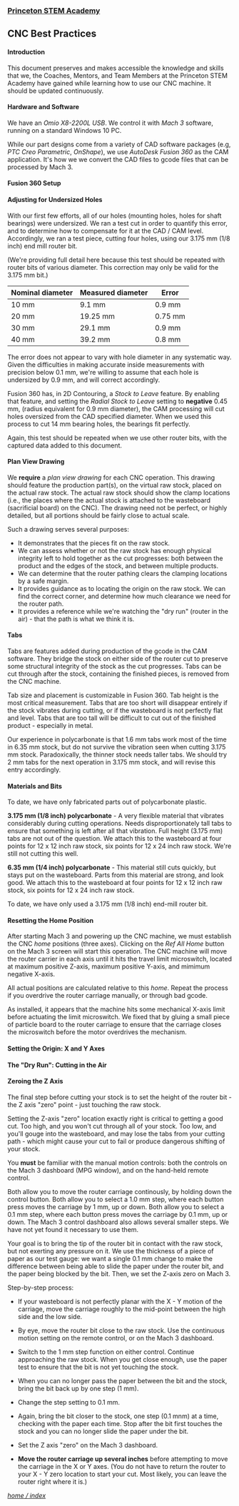 ### [Princeton STEM Academy](../../index.md)

## CNC Best Practices

#### Introduction

This document preserves and makes accessible the knowledge and skills that we, the Coaches, Mentors, and Team Members at the Princeton STEM Academy have gained while learning how to use our CNC machine.
It should be updated continuously.

#### Hardware and Software

We have an _Omio X8-2200L USB_.  We control it with _Mach 3_ software, running on a standard Windows 10 PC.

While our part designs come from a variety of CAD software packages (e.g, _PTC Creo Parametric_, _OnShape_), we use _AutoDesk Fusion 360_ as the CAM application.
It's how we we convert the CAD files to gcode files that can be processed by Mach 3.

#### Fusion 360 Setup

#### Adjusting for Undersized Holes

With our first few efforts, all of our holes (mounting holes, holes for shaft bearings) were undersized.
We ran a test cut in order to quantify this error, and to determine how to compensate for it at the CAD / CAM level.
Accordingly, we ran a test piece, cutting four holes, using our 3.175 mm (1/8 inch) end mill router bit.

(We're providing full detail here because this test should be repeated with router bits of various diameter.
This correction may only be valid for the 3.175 mm bit.)

Nominal diameter | Measured diameter | Error
-----------------|-------------------|-------
10 mm | 9.1 mm | 0.9 mm
20 mm | 19.25 mm | 0.75 mm
30 mm | 29.1 mm | 0.9 mm
40 mm | 39.2 mm | 0.8 mm

The error does not appear to vary with hole diameter in any systematic way.
Given the difficulties in making accurate inside measurements with precision below 0.1 mm, we're willing to assume that each hole is undersized by 0.9 mm, and will correct accordingly.

Fusion 360 has, in 2D Contouring, a _Stock to Leave_ feature.  By enabling that feature, and setting the _Radial Stock to Leave_ setting to **negative** 0.45 mm,
(radius equivalent for 0.9 mm diameter), the CAM processing will cut holes oversized from the CAD specified diameter.
When we used this process to cut 14 mm bearing holes, the bearings fit perfectly.

Again, this test should be repeated when we use other router bits, with the captured data added to this document.


#### Plan View Drawing

We **require** a _plan view drawing_ for each CNC operation.
This drawing should feature the production part(s), on the virtual raw stock, placed on the actual raw stock.
The actual raw stock should show the clamp locations (i.e., the places where the actual stock is attached to the wasteboard (sacrificial board) on the CNC).
The drawing need not be perfect, or highly detailed, but all portions should be fairly close to actual scale.

Such a drawing serves several purposes:

- It demonstrates that the pieces fit on the raw stock.
- We can assess whether or not the raw stock has enough physical integrity left to hold together as the cut progresses: both between the product and the edges of the stock, and between multiple products.
- We can determine that the router pathing clears the clamping locations by a safe margin.
- It provides guidance as to locating the origin on the raw stock.  We can find the correct corner, and determine how much clearance we need for the router path.
- It provides a reference while we're watching the "dry run" (router in the air) - that the path is what we think it is.

#### Tabs

Tabs are features added during production of the gcode in the CAM software.
They bridge the stock on either side of the router cut to preserve some structural integrity of the stock as the cut progresses.
Tabs can be cut through after the stock, containing the finished pieces, is removed from the CNC machine.

Tab size and placement is customizable in Fusion 360.
Tab height is the most critical measurement.
Tabs that are too short will disappear entirely if the stock vibrates during cutting, or if the wasteboard is not perfectly flat and level.
Tabs that are too tall will be difficult to cut out of the finished product - especially in metal.

Our experience in polycarbonate is that 1.6 mm tabs work most of the time in 6.35 mm stock, but do not survive the vibration seen when cutting 3.175 mm stock.
Paradoxically, the thinner stock needs taller tabs.
We should try 2 mm tabs for the next operation in 3.175 mm stock, and will revise this entry accordingly.

#### Materials and Bits

To date, we have only fabricated parts out of polycarbonate plastic.

**3.175 mm (1/8 inch) polycarbonate** - A very flexible material that vibrates considerably during cutting operations.
Needs disproportionately tall tabs to ensure that something is left after all that vibration.
Full height (3.175 mm) tabs are not out of the question.
We attach this to the wasteboard at four points for 12 x 12 inch raw stock, six points for 12 x 24 inch raw stock.
We're still not cutting this well.

**6.35 mm (1/4 inch) polycarbonate** - This material still cuts quickly, but stays put on the wasteboard.
Parts from this material are strong, and look good.
We attach this to the wasteboard at four points for 12 x 12 inch raw stock, six points for 12 x 24 inch raw stock.

To date, we have only used a 3.175 mm (1/8 inch) end-mill router bit.

#### Resetting the Home Position

After starting Mach 3 and powering up the CNC machine, we must establish the CNC _home_ positions (three axes).
Clicking on the _Ref All Home_ button on the Mach 3 screen will start this operation.  The CNC machine will move the router carrier in each axis until it hits the travel limit microswitch, located at maximum positive Z-axis, maximum positive Y-axis, and mimimum negative X-axis.

All actual positions are calculated relative to this _home_.
Repeat the process if you overdrive the router carriage manually, or through bad gcode.

As installed, it appears that the machine hits some mechanical X-axis limit before actuating the limit microswitch.
We fixed that by gluing a small piece of particle board to the router carriage to ensure that the carriage closes the microswitch before the motor overdrives the mechanism.

#### Setting the Origin: X and Y Axes

#### The "Dry Run": Cutting in the Air

#### Zeroing the Z Axis

The final step before cutting your stock is to set the height of the router bit - the Z axis "zero" point - just touching the raw stock.

Setting the Z-axis "zero" location exactly right is critical to getting a good cut.
Too high, and you won't cut through all of your stock.  Too low, and you'll gouge into the wasteboard, and may lose the tabs from your cutting path -
which might cause your cut to fail or produce dangerous shifting of your stock.

You **must** be familiar with the manual motion controls: both the controls on the Mach 3 dashboard (MPG window), and on the hand-held remote control.

Both allow you to move the router carriage continously, by holding down the control button.
Both allow you to select a 1.0 mm step, where each button press moves the carriage by 1 mm, up or down.
Both allow you to select a 0.1 mm step, where each button press moves the carriage by 0.1 mm, up or down.
The Mach 3 control dashboard also allows several smaller steps.  We have not yet found it necessary to use them.

Your goal is to bring the tip of the router bit in contact with the raw stock, but not exerting any pressure on it.
We use the thickness of a piece of paper as our test gauge: we want a single 0.1 mm change to make the difference between being able to slide the paper under the router bit,
and the paper being blocked by the bit.
Then, we set the Z-axis zero on Mach 3.

Step-by-step process:

- If your wasteboard is not perfectly planar with the X - Y motion of the carriage, move the carriage roughly to the mid-point between the high side and the low side.

- By eye, move the router bit close to the raw stock.  Use the continuous motion setting on the remote control, or on the Mach 3 dashboard.

- Switch to the 1 mm step function on either control.  Continue approaching the raw stock.
When you get close enough, use the paper test to ensure that the bit is not yet touching the stock.

- When you can no longer pass the paper between the bit and the stock, bring the bit back up by one step (1 mm).

- Change the step setting to 0.1 mm.

- Again, bring the bit closer to the stock, one step (0.1 mnm) at a time, checking with the paper each time. 
Stop after the bit first touches the stock and you can no longer slide the paper under the bit.

- Set the Z axis "zero" on the Mach 3 dashboard.

- **Move the router carriage up several inches** before attempting to move the carriage in the X or Y axes.
(You do not have to return the router to your X - Y zero location to start your cut.
Most likely, you can leave the router right where it is.)


[_home / index_](../../index.md)
